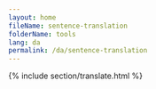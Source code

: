 ```yaml
---
layout: home
fileName: sentence-translation
folderName: tools
lang: da
permalink: /da/sentence-translation
---
```

{% include section/translate.html %}
